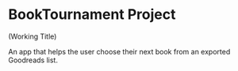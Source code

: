 # BookTournament Project 
(Working Title) 

An app that helps the user choose their next book from an exported Goodreads list. 
